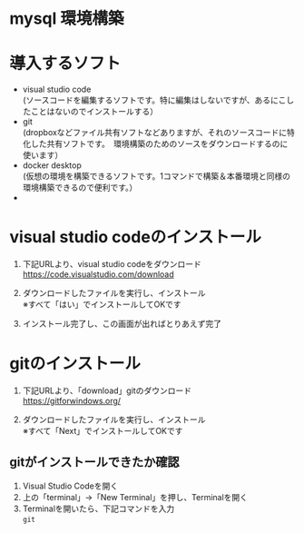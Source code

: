 # mysql 環境構築

# 導入するソフト
 - visual studio code  
 (ソースコードを編集するソフトです。特に編集はしないですが、あるにこしたことはないのでインストールする）
 - git  
   (dropboxなどファイル共有ソフトなどありますが、それのソースコードに特化した共有ソフトです。　環境構築のためのソースをダウンロードするのに使います）
 - docker desktop  
  (仮想の環境を構築できるソフトです。1コマンドで構築＆本番環境と同様の環境構築できるので便利です。）
 - 

# visual studio codeのインストール

1. 下記URLより、visual studio codeをダウンロード  
https://code.visualstudio.com/download

2. ダウンロードしたファイルを実行し、インストール  
※すべて「はい」でインストールしてOKです

3. インストール完了し、この画面が出ればとりあえず完了

# gitのインストール

1. 下記URLより、「download」gitのダウンロード  
https://gitforwindows.org/

2. ダウンロードしたファイルを実行し、インストール  
※すべて「Next」でインストールしてOKです

## gitがインストールできたか確認
1. Visual Studio Codeを開く
2. 上の「terminal」→「New Terminal」を押し、Terminalを開く
3. Terminalを開いたら、下記コマンドを入力  
`git`
